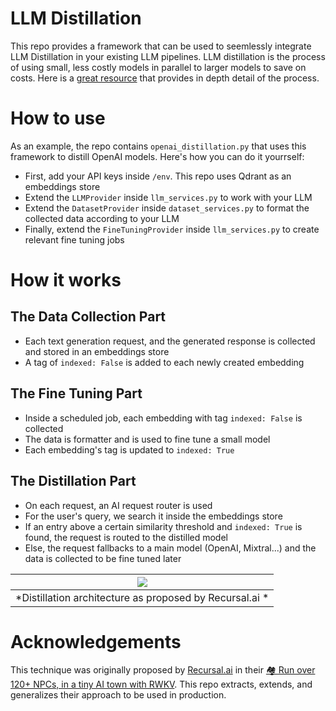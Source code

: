 # LLM Distillation
This repo provides a framework that can be used to seemlessly integrate LLM Distillation in your existing LLM pipelines. LLM distillation is the process of using small, less costly models in parallel to larger models to save on costs. Here is a <a href="https://substack.recursal.ai/p/run-over-120-npcs-in-a-tiny-ai-town">great resource</a> that provides in depth detail of the process. 

# How to use
As an example, the repo contains `openai_distillation.py` that uses this framework to distill OpenAI models. Here's how you can do it yourrself:
- First, add your API keys inside `/env`. This repo uses Qdrant as an embeddings store
- Extend the `LLMProvider` inside `llm_services.py` to work with your LLM
- Extend the `DatasetProvider` inside `dataset_services.py` to format the collected data according to your LLM
- Finally, extend the `FineTuningProvider` inside `llm_services.py` to create relevant fine tuning jobs

# How it works
## The Data Collection Part
- Each text generation request, and the generated response is collected and stored in an embeddings store
- A tag of `indexed: False` is added to each newly created embedding

## The Fine Tuning Part
- Inside a scheduled job, each embedding with tag `indexed: False` is collected
- The data is formatter and is used to fine tune a small model
- Each embedding's tag is updated to `indexed: True`

## The Distillation Part
- On each request, an AI request router is used
- For the user's query, we search it inside the embeddings store
- If an entry above a certain similarity threshold and `indexed: True` is found, the request is routed to the distilled model
- Else, the request fallbacks to a main model (OpenAI, Mixtral...) and the data is collected to be fine tuned later

| <img src="https://substackcdn.com/image/fetch/f_auto,q_auto:good,fl_progressive:steep/https%3A%2F%2Fsubstack-post-media.s3.amazonaws.com%2Fpublic%2Fimages%2Fc5e0f518-c710-4d42-9f7b-4094fa320263_1593x1083.png" /> | 
|:--:| 
| *Distillation architecture as proposed by Recursal.ai * |


# Acknowledgements
This technique was originally proposed by <a href="https://substack.recursal.ai/">Recursal.ai</a> in their <a href="https://substack.recursal.ai/p/run-over-120-npcs-in-a-tiny-ai-town">🏘️ Run over 120+ NPCs, in a tiny AI town with RWKV</a>. This repo extracts, extends, and generalizes their approach to be used in production. 
